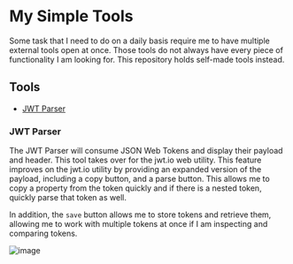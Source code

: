 # My Simple Tools

Some task that I need to do on a daily basis require me to have multiple external tools open at once.  Those tools do not always have every piece of functionality I am looking for.  This repository holds self-made tools instead.  

## Tools

- [JWT Parser](#jwt-parser)


### JWT Parser

The JWT Parser will consume JSON Web Tokens and display their payload and header.  This tool takes over for the jwt.io web utility.  This feature improves on the jwt.io utility by providing an expanded version of the payload, including a copy button, and a parse button.  This allows me to copy a property from the token quickly and if there is a nested token, quickly parse that token as well.

In addition, the `save` button allows me to store tokens and retrieve them, allowing me to work with multiple tokens at once if I am inspecting and comparing tokens.

![image](https://user-images.githubusercontent.com/26103969/137333085-61ce4d3e-63c9-40eb-80da-9de8ff0b431d.png)
